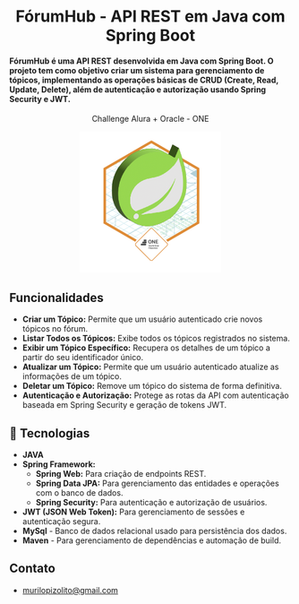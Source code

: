 <h1 align="center">FórumHub - API REST em Java com Spring Boot</h1>

<h4> FórumHub é uma API REST desenvolvida em Java com Spring Boot. 
O projeto tem como objetivo criar um sistema para gerenciamento de tópicos, 
implementando as operações básicas de CRUD (Create, Read, Update, Delete), 
além de autenticação e autorização usando Spring Security e JWT. </h4>

<p align="center">Challenge Alura + Oracle - ONE</p>
<p align="center">
<img alt="Badge do projeto" src="./assets/badgeForumHub.png" width="50%">
</p>


## Funcionalidades
- **Criar um Tópico:**  Permite que um usuário autenticado crie novos tópicos no fórum.
- **Listar Todos os Tópicos:** Exibe todos os tópicos registrados no sistema.
- **Exibir um Tópico Específico:** Recupera os detalhes de um tópico a partir do seu identificador único.
- **Atualizar um Tópico:** Permite que um usuário autenticado atualize as informações de um tópico.
- **Deletar um Tópico:** Remove um tópico do sistema de forma definitiva.
- **Autenticação e Autorização:** Protege as rotas da API com autenticação baseada em Spring Security e geração de tokens JWT.


## 🚀 Tecnologias
- **JAVA**
- **Spring Framework:**
    - **Spring Web:** Para criação de endpoints REST.
    -  **Spring Data JPA:** Para gerenciamento das entidades e operações com o banco de dados.
    -  **Spring Security:** Para autenticação e autorização de usuários.
- **JWT (JSON Web Token):** Para gerenciamento de sessões e autenticação segura.
- **MySql** - Banco de dados relacional usado para persistência dos dados.
- **Maven** - Para gerenciamento de dependências e automação de build.

## Contato
- murilopizolito@gmail.com